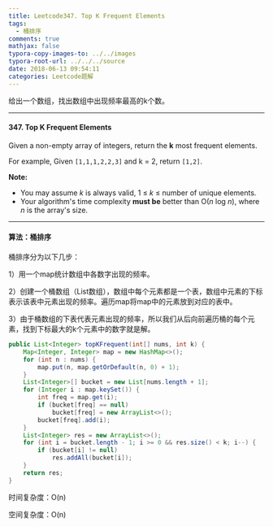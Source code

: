 ```yaml
---
title: Leetcode347. Top K Frequent Elements
tags:
  - 桶排序
comments: true
mathjax: false
typora-copy-images-to: ../../images
typora-root-url: ../../../source
date: 2018-06-13 09:54:11
categories: Leetcode题解
---
```


给出一个数组，找出数组中出现频率最高的k个数。

<!-- more -->

---

#### 347. Top K Frequent Elements

Given a non-empty array of integers, return the **k** most frequent elements.

For example,
Given `[1,1,1,2,2,3]` and k = 2, return `[1,2]`.

**Note:** 

- You may assume *k* is always valid, 1 ≤ *k* ≤ number of unique elements.
- Your algorithm's time complexity **must be** better than O(*n* log *n*), where *n* is the array's size.

---

#### 算法：桶排序

桶排序分为以下几步：

1）用一个map统计数组中各数字出现的频率。

2）创建一个桶数组（List数组），数组中每个元素都是一个表，数组中元素的下标表示该表中元素出现的频率。遍历map将map中的元素放到对应的表中。

3）由于桶数组的下表代表元素出现的频率，所以我们从后向前遍历桶的每个元素，找到下标最大的k个元素中的数字就是解。

```java
public List<Integer> topKFrequent(int[] nums, int k) {
    Map<Integer, Integer> map = new HashMap<>();
    for (int n : nums) {
        map.put(n, map.getOrDefault(n, 0) + 1);
    }
    List<Integer>[] bucket = new List[nums.length + 1];
    for (Integer i : map.keySet()) {
        int freq = map.get(i);
        if (bucket[freq] == null)
            bucket[freq] = new ArrayList<>();
        bucket[freq].add(i);
    }
    List<Integer> res = new ArrayList<>();
    for (int i = bucket.length - 1; i >= 0 && res.size() < k; i--) {
        if (bucket[i] != null)
            res.addAll(bucket[i]);
    }
    return res;
}
```

时间复杂度：O(n)

空间复杂度：O(n)